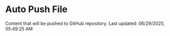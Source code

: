# Auto Push File

Content that will be pushed to GitHub repository.
Last updated: 06/29/2025, 05:49:25 AM